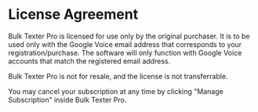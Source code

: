 # License Agreement
Bulk Texter Pro is licensed for use only by the original purchaser. It is to be used only with the Google Voice email address that corresponds to your registration/purchase. The software will only function with Google Voice accounts that match the registered email address.

Bulk Texter Pro is not for resale, and the license is not transferrable.

You may cancel your subscription at any time by clicking "Manage Subscription" inside Bulk Texter Pro.
